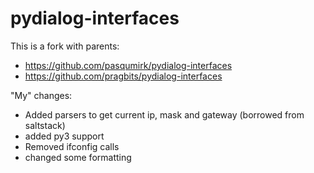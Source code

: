 # pydialog-interfaces

This is a fork with parents:
- https://github.com/pasqumirk/pydialog-interfaces
- https://github.com/pragbits/pydialog-interfaces

"My" changes:    
 - Added parsers to get current ip, mask and gateway (borrowed from saltstack)
 - added py3 support
 - Removed ifconfig calls
 - changed some formatting 
 
